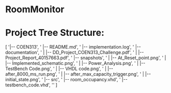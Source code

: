 # RoomMonitor


# Project Tree Structure:
[
  '|-- COEN313',
  '    |-- README.md',
  '    |-- implementation.log',
  '    |-- documentation',
  '    |   |-- DD_Project_COEN313_Challenge.pdf',
  '    |   |-- Project_Report_40157663.pdf',
  '    |-- snapshots',
  '    |   |-- At_Reset_point.png',
  '    |   |-- Implemented_schematic.png',
  '    |   |-- Power_Analysis.png',
  '    |   |-- TestBench Code.png',
  '    |   |-- VHDL code.png',
  '    |   |-- after_8000_ms_run.png',
  '    |   |-- after_max_capacity_trigger.png',
  '    |   |-- initial_state.png',
  '    |-- src',
  '        |-- room_occupancy.vhd',
  '        |-- testbench_code.vhd',
  ''
]
